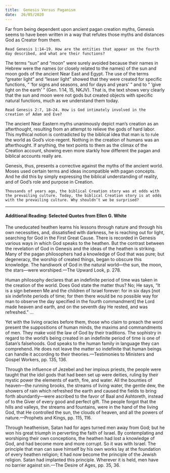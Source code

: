 ```yaml
---
title:  Genesis Versus Paganism
date:  26/05/2020
---
```


Far from being dependent upon ancient pagan creation myths, Genesis seems to have been written in a way that refutes those myths and distances God as Creator from them.

`Read Genesis 1:14–19. How are the entities that appear on the fourth day described, and what are their functions?`

The terms “sun” and “moon” were surely avoided because their names in Hebrew were the names (or closely related to the names) of the sun and moon gods of the ancient Near East and Egypt. The use of the terms “greater light” and “lesser light” showed that they were created for specific functions, “ ‘for signs and seasons, and for days and years’ ” and to “ ‘give light on the earth’ ” (Gen. 1:14, 15, NKJV). That is, the text shows very clearly that the sun and moon were not gods but created objects with specific natural functions, much as we understand them today.

`Read Genesis 2:7, 18–24. How is God intimately involved in the creation of Adam and Eve?`

The ancient Near Eastern myths unanimously depict man’s creation as an afterthought, resulting from an attempt to relieve the gods of hard labor. This mythical notion is contradicted by the biblical idea that man is to rule the world as God’s vice-regent. Nothing in the creation of humans was an afterthought. If anything, the text points to them as the climax of the Creation account, showing even more starkly how different the pagan and biblical accounts really are.

Genesis, thus, presents a corrective against the myths of the ancient world. Moses used certain terms and ideas incompatible with pagan concepts. And he did this by simply expressing the biblical understanding of reality, and of God’s role and purpose in Creation.

`Thousands of years ago, the biblical Creation story was at odds with the prevailing culture. Today, the biblical Creation story is at odds with the prevailing culture. Why shouldn’t we be surprised?`

---

#### Additional Reading: Selected Quotes from Ellen G. White

The uneducated heathen learns his lessons through nature and through his own necessities, and, dissatisfied with darkness, he is reaching out for light, searching for God in the First Great Cause. There is recorded in Genesis various ways in which God speaks to the heathen. But the contrast between the revelation of God in Genesis and the ideas of the heathen is striking. Many of the pagan philosophers had a knowledge of God that was pure; but degeneracy, the worship of created things, began to obscure this knowledge. The handiwork of God in the natural world—the sun, the moon, the stars—were worshiped.—The Upward Look, p. 278.

Human philosophy declares that an indefinite period of time was taken in the creation of the world. Does God state the matter thus? No; He says, “It is a sign between Me and the children of Israel forever: for in six days [not six indefinite periods of time; for then there would be no possible way for man to observe the day specified in the fourth commandment] the Lord made heaven and earth, and on the seventh day He rested, and was refreshed.” …

Yet with the living oracles before them, those who claim to preach the word present the suppositions of human minds, the maxims and commandments of men. They make void the law of God by their traditions. The sophistry in regard to the world’s being created in an indefinite period of time is one of Satan’s falsehoods. God speaks to the human family in language they can comprehend. He does not leave the matter so indefinite that human beings can handle it according to their theories.—Testimonies to Ministers and Gospel Workers, pp. 135, 136.

Through the influence of Jezebel and her impious priests, the people were taught that the idol gods that had been set up were deities, ruling by their mystic power the elements of earth, fire, and water. All the bounties of heaven—the running brooks, the streams of living water, the gentle dew, the showers of rain which refreshed the earth and caused the fields to bring forth abundantly—were ascribed to the favor of Baal and Ashtoreth, instead of to the Giver of every good and perfect gift. The people forgot that the hills and valleys, the streams and fountains, were in the hand of the living God, that He controlled the sun, the clouds of heaven, and all the powers of nature.—Prophets and Kings, pp. 115, 116.

Through heathenism, Satan had for ages turned men away from God; but he won his great triumph in perverting the faith of Israel. By contemplating and worshiping their own conceptions, the heathen had lost a knowledge of God, and had become more and more corrupt. So it was with Israel. The principle that man can save himself by his own works lay at the foundation of every heathen religion; it had now become the principle of the Jewish religion. Satan had implanted this principle. Wherever it is held, men have no barrier against sin.—The Desire of Ages, pp. 35, 36.